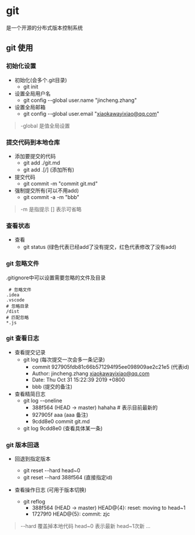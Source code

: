 # git

是一个开源的分布式版本控制系统

## git 使用

### 初始化设置

- 初始化(会多个.git目录)
  - git init
- 设置全局用户名
  - git config --global user.name "jincheng.zhang"
- 设置全局邮箱
  - git config --global user.email "xiaokawayixiao@qq.com"

> -global 是值全局设置

### 提交代码到本地仓库

- 添加要提交的代码
  - git add ./git.md
  - git add .[/]  (添加所有)
- 提交代码
  - git commit -m "commit git.md"  
- 强制提交所有(可以不用add)
  - git commit -a -m "bbb"

> -m 是指提示  [] 表示可省略

### 查看状态

- 查看
  - git status (绿色代表已经add了没有提交，红色代表修改了没有add)

### git 忽略文件

.gitignore中可以设置需要忽略的文件及目录

```.gitignore
 # 忽略文件
.idea
.vscode
# 忽略目录
/dist
# 匹配忽略
*.js
```

### git 查看日志

- 查看提交记录
  - git log (每次提交一次会多一条记录)
    - commit 927905fdb81c66b571294f95ee098909ae2c21e5 (代表id)
    - Author: jincheng.zhang <xiaokawayixiao@qq.com>
    - Date:   Thu Oct 31 15:22:39 2019 +0800
    - bbb (提交的备注)
- 查看精简日志
  - git log --oneline
    - 388f564 (HEAD -> master) hahaha   # 表示目前最新的
    - 927905f aaa  (aaa 备注)
    - 9cdd8e0 commit git.md
  - git log 9cdd8e0 (查看具体某一条)

### git 版本回退

- 回退到指定版本
  - git reset --hard head~0
  - git reset --hard 388f564  (直接指定id)

- 查看操作日志 (可用于版本切换)
  - git reflog
    - 388f564 (HEAD -> master) HEAD@{4}: reset: moving to head~1
    - 17279f0 HEAD@{5}: commit: zjc

> --hard 覆盖掉本地代码  head~0 表示最新 head~1次新 ...

### 
